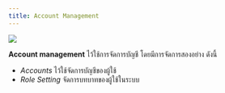 ```yaml
---
title: Account Management
---
```

![](/img/Account-manage.jpeg)

**Account management** ไว้ใช้การจัดการบัญชี โดยมีการจัดการสองอย่าง ดังนี้
- *Accounts* ไว้ใช้จัดการบัญชีของผู้ใช้
- *Role Setting* จัดการบทบาทของผู้ใช้ในระบบ

